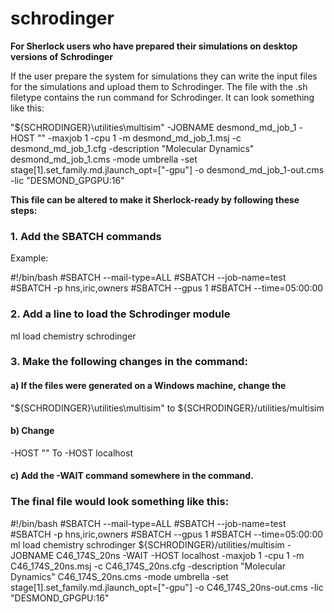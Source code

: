# schrodinger

<b>For Sherlock users who have prepared their simulations on desktop versions of Schrodinger</b>

If the user prepare the system for simulations they can write the input files for the simulations and upload them to Schrodinger. The file with the .sh filetype contains the run command for Schrodinger. It can look something like this:

"${SCHRODINGER}\utilities\multisim" -JOBNAME desmond_md_job_1 -HOST "<dummy-gpu-host>" -maxjob 1 -cpu 1 -m desmond_md_job_1.msj -c desmond_md_job_1.cfg -description "Molecular Dynamics" desmond_md_job_1.cms -mode umbrella -set stage[1].set_family.md.jlaunch_opt=["-gpu"] -o desmond_md_job_1-out.cms -lic "DESMOND_GPGPU:16"

<b>This file can be altered to make it Sherlock-ready by following these steps:</b>

<h3>1.	Add the SBATCH commands</h3>

Example:

#!/bin/bash
#SBATCH --mail-type=ALL
#SBATCH --job-name=test
#SBATCH -p hns,iric,owners
#SBATCH --gpus 1
#SBATCH --time=05:00:00

<h3>2.	Add a line to load the Schrodinger module</h3>

ml load chemistry schrodinger

<h3>3.	Make the following changes in the command:</h3>

<h4>a)	If the files were generated on a Windows machine, change the</h4>
"${SCHRODINGER}\utilities\multisim" 
to 
${SCHRODINGER}/utilities/multisim

<h4>b)	Change </h4>
-HOST "<dummy-gpu-host>" 
To 
-HOST localhost

<h4>c)	Add the -WAIT command somewhere in the command.</h4>

<h3>The final file would look something like this:</h3>

#!/bin/bash
#SBATCH --mail-type=ALL
#SBATCH --job-name=test
#SBATCH -p hns,iric,owners
#SBATCH --gpus 1
#SBATCH --time=05:00:00
ml load chemistry schrodinger
${SCHRODINGER}/utilities/multisim -JOBNAME C46_174S_20ns -WAIT -HOST localhost -maxjob 1 -cpu 1 -m C46_174S_20ns.msj -c C46_174S_20ns.cfg -description "Molecular Dynamics" C46_174S_20ns.cms -mode umbrella -set stage[1].set_family.md.jlaunch_opt=["-gpu"] -o C46_174S_20ns-out.cms -lic "DESMOND_GPGPU:16"
